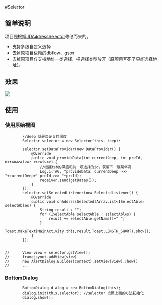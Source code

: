 #Selector

## 简单说明
项目是根据[JDAddressSelector](https://github.com/chihane/JDAddressSelector)修改而来的。  

- 支持多级自定义选择
- 去掉原项目依赖的dbflow、gson
- 去掉原项目仅支持地址一类选择，把选择类型放开（原项目写死了只能选择地址）。


## 效果
![](https://github.com/dunwen/JDSelector/blob/master/capture.gif)

## 使用

### 使用原始视图
```
		//deep 就是自定义的深度
        Selector selector = new Selector(this, deep);

        selector.setDataProvider(new DataProvider() {
            @Override
            public void provideData(int currentDeep, int preId, DataReceiver receiver) {
                //根据tab的深度和前一项选择的id，获取下一级菜单项
                Log.i(TAG, "provideData: currentDeep >>> "+currentDeep+" preId >>> "+preId);
                receiver.send(getDatas());
            }
        });
        selector.setSelectedListener(new SelectedListener() {
            @Override
            public void onAddressSelected(ArrayList<ISelectAble> selectAbles) {
                String result = "";
                for (ISelectAble selectAble : selectAbles) {
                    result += selectAble.getName()+" ";
                }
                Toast.makeText(MainActivity.this,result,Toast.LENGTH_SHORT).show();
            }
        });
        
        
//  	View view = selector.getView();
// 		frameLayout.addView(view)
// 		new AlertDialog.Builder(context).setView(view).show()
// 		...

```

### BottomDialog

```
        BottomDialog dialog = new BottomDialog(this);
        dialog.init(this,selector); //selector 按照上面的方法初始化
        dialog.show();
```
